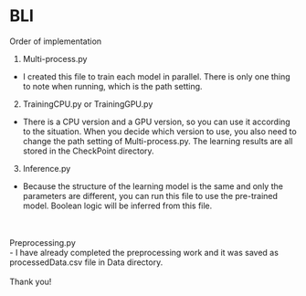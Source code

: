 # BLI

Order of implementation<br />
1. Multi-process.py<br />
- I created this file to train each model in parallel. There is only one thing to note when running, which is the path setting.<br />
2. TrainingCPU.py or TrainingGPU.py<br />
- There is a CPU version and a GPU version, so you can use it according to the situation. When you decide which version to use, you also need to change the path setting of Multi-process.py. The learning results are all stored in the CheckPoint directory.<br />
3. Inference.py<br />
- Because the structure of the learning model is the same and only the parameters are different, you can run this file to use the pre-trained model. Boolean logic will be inferred from this file.<br />
<br />
<br />
Preprocessing.py<br />
- I have already completed the preprocessing work and it was saved as processedData.csv file in Data directory.<br />
<br />
Thank you!
